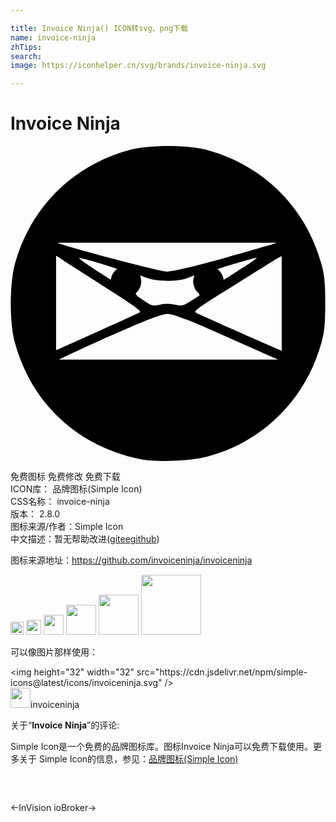 ```yaml
---

title: Invoice Ninja() ICON转svg、png下载
name: invoice-ninja
zhTips: 
search: 
image: https://iconhelper.cn/svg/brands/invoice-ninja.svg

---
```


# Invoice Ninja  <small style="font-size: 60%;font-weight: 100"></small>

<div id="svg" class="svg-wrap">
<svg role="img" xmlns="http://www.w3.org/2000/svg" viewBox="0 0 24 24"><title>Invoice Ninja icon</title><path d="M16.247 10.326a1.164 1.164 0 11-2.328 0 1.164 1.164 0 012.328 0zm-6.288 0a1.164 1.164 0 11-2.329 0 1.164 1.164 0 012.329 0zm-.14 13.52c-4.712-.98-8.227-4.257-9.482-8.842-.421-1.537-.421-4.49 0-6.027C1.506 4.709 4.73 1.485 8.997.316c1.538-.421 4.49-.421 6.028 0 4.267 1.169 7.492 4.393 8.66 8.66.24.874.294 1.43.294 3.014 0 1.584-.054 2.14-.293 3.014-1.17 4.271-4.439 7.536-8.661 8.65-1.391.367-3.916.46-5.206.192zm6.64-9.315c-3.047-1.348-4.054-1.737-4.5-1.737-.446 0-1.433.38-4.38 1.684-2.091.926-3.828 1.76-3.86 1.79h16.663zm-9.873-.361c1.621-.729 3.06-1.387 3.196-1.464.258-.145.337-.09-5.285-3.682-.56-.358-1.023-.698-1.025-.65V15.564a790.1 790.1 0 003.114-1.394zm14.078-2.194V8.417c0-.11-1.676.993-3.496 2.12-3 1.854-3.281 2.06-3.004 2.185 1.345.611 6.42 2.862 6.5 2.872zm-8.169.11c.545.125.643.104 1.226-.263.349-.22.655-.419.681-.442.026-.024-.05-.181-.167-.35-.118-.168-.215-.5-.215-.739V9.86l-.569.21c-.726.267-2.28.27-3 .005l-.556-.205.013.452c.007.26-.088.563-.225.715-.232.256-.22.276.45.726.64.432.725.455 1.23.327a2.349 2.349 0 011.132-.002zm-4.23-2.65c-.105-.113-2.97-.954-3.033-.891-.03.03.504.414 1.186.854l1.24.8.34-.344c.186-.188.307-.377.268-.42zm9.76-.373c.473-.306.8-.555.728-.555-.155 0-2.877.804-3.027.894-.057.034.033.229.2.433l.304.37.47-.293c.257-.162.854-.544 1.326-.85zm-1.636-.555c2.11-.59 3.867-1.102 3.904-1.139H3.59c.187.187 7.779 2.195 8.323 2.202.41.005 2.014-.376 4.476-1.063z"/></svg>
</div>
<detail full-name='invoice-ninja'></detail>

<div class="detail-page">
<p>
<span><span class="badge-success badge">免费图标</span> <span class="badge-success badge">免费修改</span>  <span class="badge-success badge">免费下载</span> </span>
<br/>
<span>
ICON库：
<span class="badge-secondary badge">品牌图标(Simple Icon)</span> 
</span>
<br/>
<span>
CSS名称：
<span class="badge-secondary badge">invoice-ninja</span> 
</span>

<br/>
<span>
版本：
<span class="badge-secondary badge">2.8.0</span> 
</span>
<br/>
<span>图标来源/作者：<span class="badge-light badge">Simple Icon</span></span> 
<br/>
<span class="zh-detail">中文描述：暂无<span class="help-link"><span>帮助改进</span>(<a href="https://gitee.com/liuwave/icon-helper/edit/master/json/brands/invoice-ninja.json" target="_blank" rel="noopener noreferrer">gitee</a><a href="https://github.com/liuwave/icon-helper/edit/master/json/brands/invoice-ninja.json" target="_blank" rel="noopener noreferrer">github</a></span>)</span><br/>
</p>
</div><div class="description description alert alert-light"><p>图标来源地址：<a href="https://github.com/invoiceninja/invoiceninja" target="_blank" rel="noopener noreferrer">https://github.com/invoiceninja/invoiceninja</a></p></div>
<div class="alert alert-dark">
<img height="21" width="21" src="https://cdn.jsdelivr.net/npm/simple-icons@latest/icons/invoiceninja.svg" />
<img height="24" width="24" src="https://cdn.jsdelivr.net/npm/simple-icons@latest/icons/invoiceninja.svg" />
<img height="32" width="32" src="https://cdn.jsdelivr.net/npm/simple-icons@latest/icons/invoiceninja.svg" />
<img height="48" width="48" src="https://cdn.jsdelivr.net/npm/simple-icons@latest/icons/invoiceninja.svg" />
<img height="64" width="64" src="https://cdn.jsdelivr.net/npm/simple-icons@latest/icons/invoiceninja.svg" />
<img height="96" width="96" src="https://cdn.jsdelivr.net/npm/simple-icons@latest/icons/invoiceninja.svg" />

</div>
<div>
  <p>可以像图片那样使用：    
  </p>
  <div class="alert alert-primary" style="font-size: 14px">
    &lt;img height="32" width="32" src="https://cdn.jsdelivr.net/npm/simple-icons@latest/icons/invoiceninja.svg" /&gt;
    <copy-btn content='<img height="32" width="32" src="https://cdn.jsdelivr.net/npm/simple-icons@latest/icons/invoiceninja.svg" />'></copy-btn>
  </div>
  <div class="alert alert-secondary">
    <img height="32" width="32" src="https://cdn.jsdelivr.net/npm/simple-icons@latest/icons/invoiceninja.svg" />invoiceninja
    <copy-btn content="invoiceninja" btn-title="复制图标名称"></copy-btn>
  </div>
</div>
<div class="icon-detail__container">
<p>关于“<b>Invoice Ninja</b>”的评论:</p>
</div>
<Vssue title="关于“Invoice Ninja”的评论" />
<div><p>Simple Icon是一个免费的品牌图标库。图标Invoice Ninja可以免费下载使用。更多关于  Simple Icon的信息，参见：<a target="_blank" href="https://iconhelper.cn/brands.html">品牌图标(Simple Icon)</a>
</p></div>


<div style="padding:2rem 0 " class="page-nav"><p class="inner"><span class="prev">←<router-link to="/icon/invision.html">InVision</router-link></span> <span class="next"><router-link to="/icon/iobroker.html">ioBroker</router-link>→</span></p></div>
